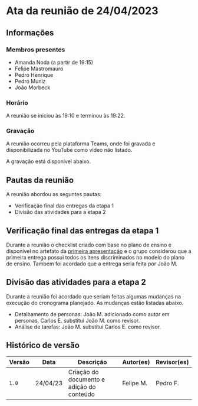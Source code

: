 # Ata da reunião de 24/04/2023

## Informações 

### Membros presentes

- Amanda Noda (a partir de 19:15)
- Felipe Mastromauro
- Pedro Henrique
- Pedro Muniz
- João Morbeck

### Horário

A reunião se iniciou às 19:10 e terminou às 19:22.

### Gravação

A reunião ocorreu pela plataforma Teams, onde foi gravada e disponibilizada no YouTube como vídeo não listado.

A gravação está disponível abaixo.

## Pautas da reunião

A reunião abordou as seguntes pautas:

- Verificação final das entregas da etapa 1
- Divisão das atividades para a etapa 2

## Verificação final das entregas da etapa 1

Durante a reunião o checklist criado com base no plano de ensino e disponível no artefato da [primeira apresentação](apresentacoes/1a_apresentacao.md) e o grupo considerou que a primeira entrega possui todos os itens discriminados no modelo do plano de ensino. Também foi acordado que a entrega seria feita por João M.

## Divisão das atividades para a etapa 2

Durante a reunião foi acordado que seriam feitas algumas mudanças na execução do cronograma planejado. As mudanças estão listadas abaixo.

- Detalhamento de personas: João M. adicionado como autor em personas, Carlos E. substitui João M. como revisor. 
- Análise de tarefas: João M. substitui Carlos E. como revisor.

## Histórico de versão

|  Versão  |   Data   |                      Descrição                      |    Autor(es)   |  Revisor(es)  |
| -------- | -------- | --------------------------------------------------- | -------------- | ------------- |
|  `1.0`   | 24/04/23 | Criação do documento e adição do conteúdo | Felipe M. | Pedro F. |
